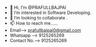 - 👋 Hi, I’m @PRAFULLBAJPAI
- 👀 I’m interested in Software Developing.
- 💞️ I’m looking to collaborate .
- 📫 How to reach me......
- Email--> prafullbajpai0@gmail.com
- Whatsapp --> 9125265269
- Contact No.--> 9125265269

<!---
PRAFULLBAJPAI/PRAFULLBAJPAI is a ✨ special ✨ repository because its `README.md` (this file) appears on your GitHub profile.
You can click the Preview link to take a look at your changes.
--->
